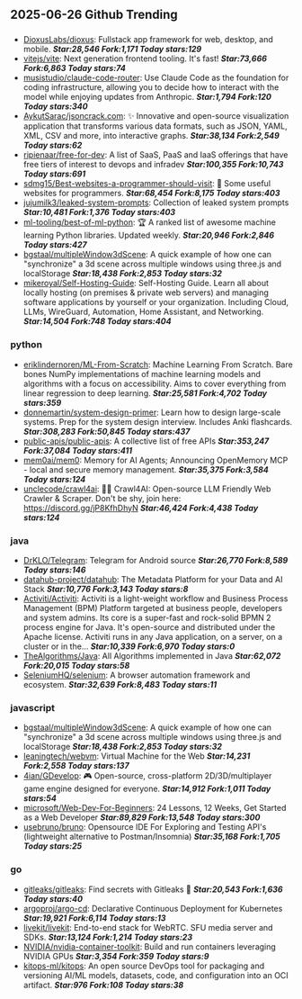 ## 2025-06-26 Github Trending

### 
* [DioxusLabs/dioxus](https://github.com/DioxusLabs/dioxus): Fullstack app framework for web, desktop, and mobile. ***Star:28,546 Fork:1,171 Today stars:129***
* [vitejs/vite](https://github.com/vitejs/vite): Next generation frontend tooling. It's fast! ***Star:73,666 Fork:6,863 Today stars:74***
* [musistudio/claude-code-router](https://github.com/musistudio/claude-code-router): Use Claude Code as the foundation for coding infrastructure, allowing you to decide how to interact with the model while enjoying updates from Anthropic. ***Star:1,794 Fork:120 Today stars:340***
* [AykutSarac/jsoncrack.com](https://github.com/AykutSarac/jsoncrack.com): ✨ Innovative and open-source visualization application that transforms various data formats, such as JSON, YAML, XML, CSV and more, into interactive graphs. ***Star:38,134 Fork:2,549 Today stars:62***
* [ripienaar/free-for-dev](https://github.com/ripienaar/free-for-dev): A list of SaaS, PaaS and IaaS offerings that have free tiers of interest to devops and infradev ***Star:100,355 Fork:10,743 Today stars:691***
* [sdmg15/Best-websites-a-programmer-should-visit](https://github.com/sdmg15/Best-websites-a-programmer-should-visit): 🔗 Some useful websites for programmers. ***Star:68,454 Fork:8,175 Today stars:403***
* [jujumilk3/leaked-system-prompts](https://github.com/jujumilk3/leaked-system-prompts): Collection of leaked system prompts ***Star:10,481 Fork:1,376 Today stars:403***
* [ml-tooling/best-of-ml-python](https://github.com/ml-tooling/best-of-ml-python): 🏆 A ranked list of awesome machine learning Python libraries. Updated weekly. ***Star:20,946 Fork:2,846 Today stars:427***
* [bgstaal/multipleWindow3dScene](https://github.com/bgstaal/multipleWindow3dScene): A quick example of how one can "synchronize" a 3d scene across multiple windows using three.js and localStorage ***Star:18,438 Fork:2,853 Today stars:32***
* [mikeroyal/Self-Hosting-Guide](https://github.com/mikeroyal/Self-Hosting-Guide): Self-Hosting Guide. Learn all about locally hosting (on premises & private web servers) and managing software applications by yourself or your organization. Including Cloud, LLMs, WireGuard, Automation, Home Assistant, and Networking. ***Star:14,504 Fork:748 Today stars:404***

### python
* [eriklindernoren/ML-From-Scratch](https://github.com/eriklindernoren/ML-From-Scratch): Machine Learning From Scratch. Bare bones NumPy implementations of machine learning models and algorithms with a focus on accessibility. Aims to cover everything from linear regression to deep learning. ***Star:25,581 Fork:4,702 Today stars:359***
* [donnemartin/system-design-primer](https://github.com/donnemartin/system-design-primer): Learn how to design large-scale systems. Prep for the system design interview. Includes Anki flashcards. ***Star:308,283 Fork:50,845 Today stars:437***
* [public-apis/public-apis](https://github.com/public-apis/public-apis): A collective list of free APIs ***Star:353,247 Fork:37,084 Today stars:411***
* [mem0ai/mem0](https://github.com/mem0ai/mem0): Memory for AI Agents; Announcing OpenMemory MCP - local and secure memory management. ***Star:35,375 Fork:3,584 Today stars:124***
* [unclecode/crawl4ai](https://github.com/unclecode/crawl4ai): 🚀🤖 Crawl4AI: Open-source LLM Friendly Web Crawler & Scraper. Don't be shy, join here: https://discord.gg/jP8KfhDhyN ***Star:46,424 Fork:4,438 Today stars:124***

### java
* [DrKLO/Telegram](https://github.com/DrKLO/Telegram): Telegram for Android source ***Star:26,770 Fork:8,589 Today stars:146***
* [datahub-project/datahub](https://github.com/datahub-project/datahub): The Metadata Platform for your Data and AI Stack ***Star:10,776 Fork:3,143 Today stars:8***
* [Activiti/Activiti](https://github.com/Activiti/Activiti): Activiti is a light-weight workflow and Business Process Management (BPM) Platform targeted at business people, developers and system admins. Its core is a super-fast and rock-solid BPMN 2 process engine for Java. It's open-source and distributed under the Apache license. Activiti runs in any Java application, on a server, on a cluster or in the… ***Star:10,339 Fork:6,970 Today stars:0***
* [TheAlgorithms/Java](https://github.com/TheAlgorithms/Java): All Algorithms implemented in Java ***Star:62,072 Fork:20,015 Today stars:58***
* [SeleniumHQ/selenium](https://github.com/SeleniumHQ/selenium): A browser automation framework and ecosystem. ***Star:32,639 Fork:8,483 Today stars:11***

### javascript
* [bgstaal/multipleWindow3dScene](https://github.com/bgstaal/multipleWindow3dScene): A quick example of how one can "synchronize" a 3d scene across multiple windows using three.js and localStorage ***Star:18,438 Fork:2,853 Today stars:32***
* [leaningtech/webvm](https://github.com/leaningtech/webvm): Virtual Machine for the Web ***Star:14,231 Fork:2,558 Today stars:137***
* [4ian/GDevelop](https://github.com/4ian/GDevelop): 🎮 Open-source, cross-platform 2D/3D/multiplayer game engine designed for everyone. ***Star:14,912 Fork:1,011 Today stars:54***
* [microsoft/Web-Dev-For-Beginners](https://github.com/microsoft/Web-Dev-For-Beginners): 24 Lessons, 12 Weeks, Get Started as a Web Developer ***Star:89,829 Fork:13,548 Today stars:300***
* [usebruno/bruno](https://github.com/usebruno/bruno): Opensource IDE For Exploring and Testing API's (lightweight alternative to Postman/Insomnia) ***Star:35,168 Fork:1,705 Today stars:25***

### go
* [gitleaks/gitleaks](https://github.com/gitleaks/gitleaks): Find secrets with Gitleaks 🔑 ***Star:20,543 Fork:1,636 Today stars:40***
* [argoproj/argo-cd](https://github.com/argoproj/argo-cd): Declarative Continuous Deployment for Kubernetes ***Star:19,921 Fork:6,114 Today stars:13***
* [livekit/livekit](https://github.com/livekit/livekit): End-to-end stack for WebRTC. SFU media server and SDKs. ***Star:13,124 Fork:1,214 Today stars:23***
* [NVIDIA/nvidia-container-toolkit](https://github.com/NVIDIA/nvidia-container-toolkit): Build and run containers leveraging NVIDIA GPUs ***Star:3,354 Fork:359 Today stars:9***
* [kitops-ml/kitops](https://github.com/kitops-ml/kitops): An open source DevOps tool for packaging and versioning AI/ML models, datasets, code, and configuration into an OCI artifact. ***Star:976 Fork:108 Today stars:38***
